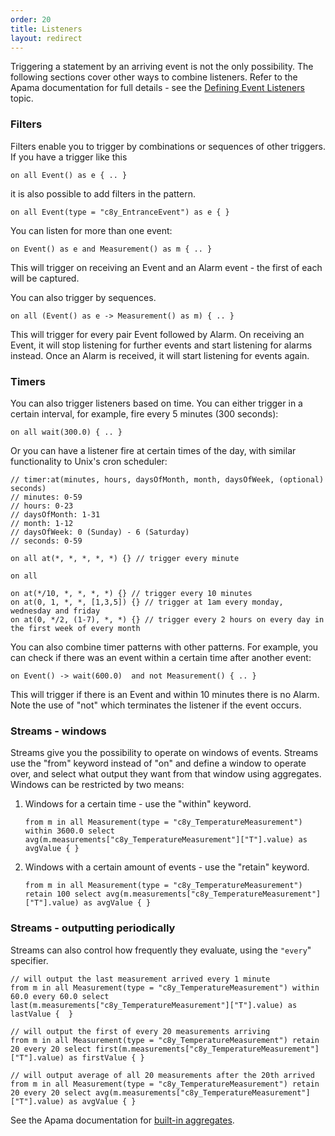```yaml
---
order: 20
title: Listeners
layout: redirect
---
```


Triggering a statement by an arriving event is not the only possibility. The following sections cover other ways to combine listeners. Refer to the Apama documentation for full details - see the [Defining Event Listeners](http://www.apamacommunity.com/documents/10.1.0.3/apama_10.1.0.3_webhelp/apama-webhelp/#page/apama-webhelp%252Fco-DevApaAppInEpl_defining_event_listeners.html%2523) topic.

### Filters

Filters enable you to trigger by combinations or sequences of other triggers. If you have a trigger like this

	on all Event() as e { .. }

it is also possible to add filters in the pattern.

`on all Event(type = "c8y_EntranceEvent") as e { }`

You can listen for more than one event:

	on Event() as e and Measurement() as m { .. }

This will trigger on receiving an Event and an Alarm event - the first of each will be captured.

You can also trigger by sequences.

    on all (Event() as e -> Measurement() as m) { .. }

This will trigger for every pair Event followed by Alarm. On receiving an Event, it will stop listening for further events and start listening for alarms instead. Once an Alarm is received, it will start listening for events again.

### Timers

You can also trigger listeners based on time. You can either trigger in a certain interval, for example, fire every 5 minutes (300 seconds):

	on all wait(300.0) { .. }

Or you can have a listener fire at certain times of the day, with similar functionality to Unix's cron scheduler:

    // timer:at(minutes, hours, daysOfMonth, month, daysOfWeek, (optional) seconds)
    // minutes: 0-59
    // hours: 0-23
    // daysOfMonth: 1-31
    // month: 1-12
    // daysOfWeek: 0 (Sunday) - 6 (Saturday)
    // seconds: 0-59

    on all at(*, *, *, *, *) {} // trigger every minute

    on all 

    on at(*/10, *, *, *, *) {} // trigger every 10 minutes
    on at(0, 1, *, *, [1,3,5]) {} // trigger at 1am every monday, wednesday and friday
    on at(0, */2, (1-7), *, *) {} // trigger every 2 hours on every day in the first week of every month

You can also combine timer patterns with other patterns. For example, you can check if there was an event within a certain time after another event:

    on Event() -> wait(600.0)  and not Measurement() { .. }

This will trigger if there is an Event and within 10 minutes there is no Alarm. Note the use of "not" which terminates the listener if the event occurs.

### Streams - windows

Streams give you the possibility to operate on windows of events. Streams use the "from" keyword instead of "on" and define a window to operate over, and select what output they want from that window using aggregates. Windows can be restricted by two means:

1.  Windows for a certain time - use the "within" keyword.

    `from m in all Measurement(type = "c8y_TemperatureMeasurement") within 3600.0 select avg(m.measurements["c8y_TemperatureMeasurement"]["T"].value) as avgValue { }`

2.  Windows with a certain amount of events - use the "retain" keyword.  

	    from m in all Measurement(type = "c8y_TemperatureMeasurement") retain 100 select avg(m.measurements["c8y_TemperatureMeasurement"]["T"].value) as avgValue { }

### Streams - outputting periodically

Streams can also control how frequently they evaluate, using the `"every`" specifier.

	// will output the last measurement arrived every 1 minute
	from m in all Measurement(type = "c8y_TemperatureMeasurement") within 60.0 every 60.0 select last(m.measurements["c8y_TemperatureMeasurement"]["T"].value) as lastValue {  }
	
	// will output the first of every 20 measurements arriving
	from m in all Measurement(type = "c8y_TemperatureMeasurement") retain 20 every 20 select first(m.measurements["c8y_TemperatureMeasurement"]["T"].value) as firstValue { }
	
	// will output average of all 20 measurements after the 20th arrived
	from m in all Measurement(type = "c8y_TemperatureMeasurement") retain 20 every 20 select avg(m.measurements["c8y_TemperatureMeasurement"]["T"].value) as avgValue { }


See the Apama documentation for [built-in aggregates](http://www.apamacommunity.com/documents/10.1.0.3/apama_10.1.0.3_webhelp/apama-webhelp/#page/apama-webhelp%252Fre-ApaEplRef_built_in_aggregate_functions.html).


